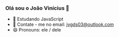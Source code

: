 ### Olá sou o João Vinícius 👋



- 🌱 Estudando JavaScript
- 💬 Contate - me no email: jvgds03@outlook.com
- 😄 Pronouns: ele / dele
